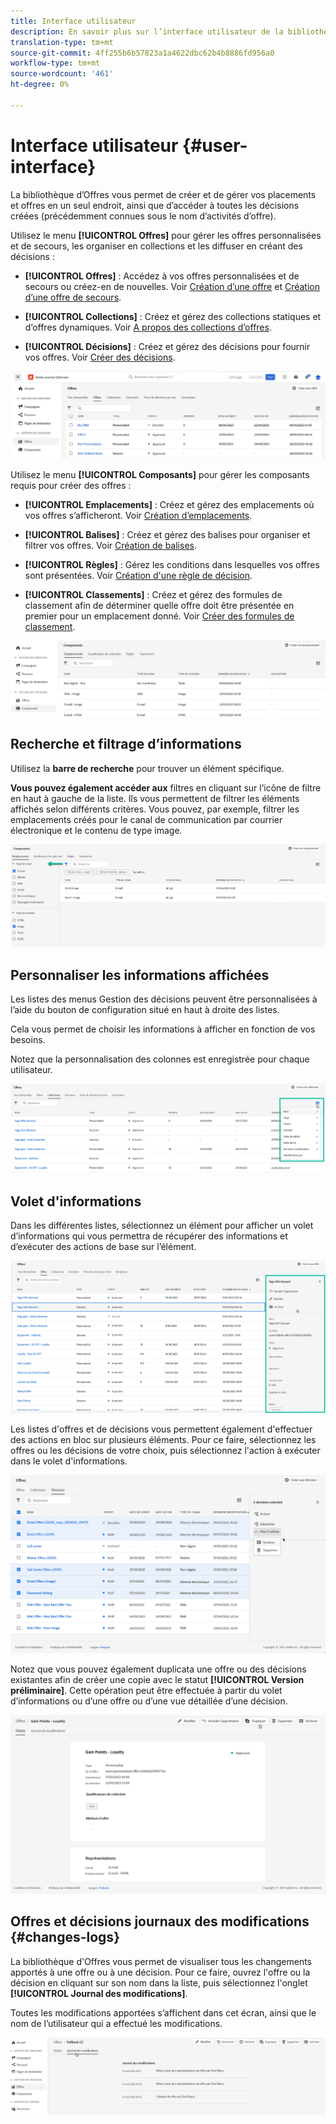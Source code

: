 ```yaml
---
title: Interface utilisateur
description: En savoir plus sur l’interface utilisateur de la bibliothèque d’Offres.
translation-type: tm+mt
source-git-commit: 4ff255b6b57823a1a4622dbc62b4b8886fd956a0
workflow-type: tm+mt
source-wordcount: '461'
ht-degree: 0%

---
```


# Interface utilisateur {#user-interface}

La bibliothèque d’Offres vous permet de créer et de gérer vos placements et offres en un seul endroit, ainsi que d’accéder à toutes les décisions créées (précédemment connues sous le nom d’activités d’offre).

Utilisez le menu **[!UICONTROL Offres]** pour gérer les offres personnalisées et de secours, les organiser en collections et les diffuser en créant des décisions :

* **[!UICONTROL Offres]** : Accédez à vos offres personnalisées et de secours ou créez-en de nouvelles. Voir [Création d’une offre](../offer-library/creating-personalized-offers.md) et [Création d’une offre de secours](../offer-library/creating-fallback-offers.md).

* **[!UICONTROL Collections]** : Créez et gérez des collections statiques et d’offres dynamiques. Voir [A propos des collections d’offres](../offer-library/creating-collections.md).

* **[!UICONTROL Décisions]** : Créez et gérez des décisions pour fournir vos offres. Voir [Créer des décisions](../offer-activities/create-offer-activities.md).

![](../assets/offers_menu.png)

Utilisez le menu **[!UICONTROL Composants]** pour gérer les composants requis pour créer des offres :

* **[!UICONTROL Emplacements]** : Créez et gérez des emplacements où vos offres s’afficheront. Voir [Création d’emplacements](../offer-library/creating-placements.md).

* **[!UICONTROL Balises]** : Créez et gérez des balises pour organiser et filtrer vos offres. Voir [Création de balises](../offer-library/creating-tags.md).

* **[!UICONTROL Règles]** : Gérez les conditions dans lesquelles vos offres sont présentées. Voir [Création d&#39;une règle de décision](../offer-library/creating-decision-rules.md).

* **[!UICONTROL Classements]** : Créez et gérez des formules de classement afin de déterminer quelle offre doit être présentée en premier pour un emplacement donné. Voir [Créer des formules de classement](../offer-library/create-ranking-formulas.md).

![](../assets/offer_activities.png)

## Recherche et filtrage d’informations

Utilisez la **barre de recherche** pour trouver un élément spécifique.

**Vous pouvez également accéder aux** filtres en cliquant sur l’icône de filtre en haut à gauche de la liste. Ils vous permettent de filtrer les éléments affichés selon différents critères. Vous pouvez, par exemple, filtrer les emplacements créés pour le canal de communication par courrier électronique et le contenu de type image.

![](../assets/filters.png)

## Personnaliser les informations affichées

Les listes des menus Gestion des décisions peuvent être personnalisées à l’aide du bouton de configuration situé en haut à droite des listes.

Cela vous permet de choisir les informations à afficher en fonction de vos besoins.

Notez que la personnalisation des colonnes est enregistrée pour chaque utilisateur.

![](../assets/columns.png)

## Volet d&#39;informations

Dans les différentes listes, sélectionnez un élément pour afficher un volet d’informations qui vous permettra de récupérer des informations et d’exécuter des actions de base sur l’élément.

![](../assets/information-pane.png)

Les listes d&#39;offres et de décisions vous permettent également d&#39;effectuer des actions en bloc sur plusieurs éléments. Pour ce faire, sélectionnez les offres ou les décisions de votre choix, puis sélectionnez l&#39;action à exécuter dans le volet d&#39;informations.

![](../assets/bulk-actions.png)

Notez que vous pouvez également duplicata une offre ou des décisions existantes afin de créer une copie avec le statut **[!UICONTROL Version préliminaire]**. Cette opération peut être effectuée à partir du volet d’informations ou d’une offre ou d’une vue détaillée d’une décision.

![](../assets/duplicate-offer.png)

## Offres et décisions journaux des modifications {#changes-logs}

La bibliothèque d&#39;Offres vous permet de visualiser tous les changements apportés à une offre ou à une décision. Pour ce faire, ouvrez l&#39;offre ou la décision en cliquant sur son nom dans la liste, puis sélectionnez l&#39;onglet **[!UICONTROL Journal des modifications]**.

Toutes les modifications apportées s’affichent dans cet écran, ainsi que le nom de l’utilisateur qui a effectué les modifications.

![](../assets/change-logs.png)
